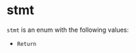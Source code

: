 <!-- This is an automatically generated file. Do not edit it manually. -->

# stmt

`stmt` is an enum with the following values:


- `Return`